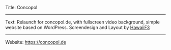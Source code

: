Title: Concopol

----

Text: Relaunch for concopol.de, with fullscreen video background, simple website based on WordPress. Screendesign and Layout by [HawaiiF3](http://hawaiif3.de)

----

Website: https://concopol.de
